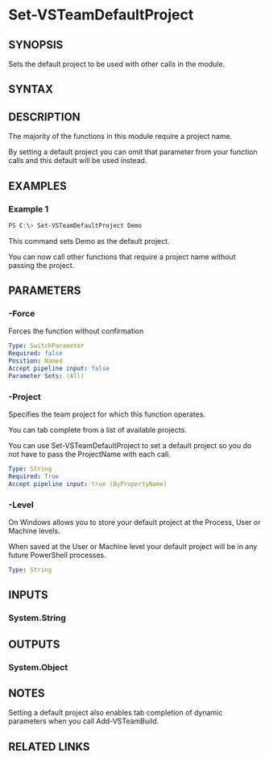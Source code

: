


# Set-VSTeamDefaultProject

## SYNOPSIS

Sets the default project to be used with other calls in the module.

## SYNTAX

## DESCRIPTION

The majority of the functions in this module require a project name.

By setting a default project you can omit that parameter from your function calls and this default will be used instead.

## EXAMPLES

### Example 1

```PowerShell
PS C:\> Set-VSTeamDefaultProject Demo
```

This command sets Demo as the default project.

You can now call other functions that require a project name without passing the project.

## PARAMETERS

### -Force

Forces the function without confirmation

```yaml
Type: SwitchParameter
Required: false
Position: Named
Accept pipeline input: false
Parameter Sets: (All)
```

### -Project

Specifies the team project for which this function operates.

You can tab complete from a list of available projects.

You can use Set-VSTeamDefaultProject to set a default project so you do not have to pass the ProjectName with each call.

```yaml
Type: String
Required: True
Accept pipeline input: true (ByPropertyName)
```

### -Level

On Windows allows you to store your default project at the Process, User or Machine levels.

When saved at the User or Machine level your default project will be in any future PowerShell processes.

```yaml
Type: String
```

## INPUTS

### System.String

## OUTPUTS

### System.Object

## NOTES

Setting a default project also enables tab completion of dynamic parameters when you call Add-VSTeamBuild.

## RELATED LINKS

